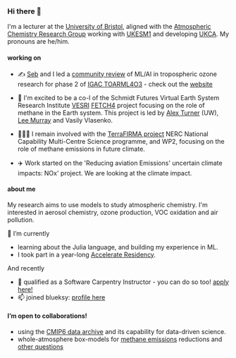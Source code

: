   ### Hi there 👋

I'm a lecturer at the [University of Bristol](https://www.bristol.ac.uk/chemistry/), aligned with the [Atmospheric Chemistry Research Group](https://www.bristol.ac.uk/chemistry/research/acrg/) working with [UKESM1](https://ukesm.ac.uk) and developing [UKCA](https://www.ukca.ac.uk). My pronouns are he/him.

#### working on 
- ✍️ [Seb](https://github.com/shmh40) and I led a [community review](https://egusphere.copernicus.org/preprints/2025/egusphere-2024-3739/) of ML/AI in tropospheric ozone research for phase 2 of [IGAC TOAR](https://igacproject.org/activities/TOAR/TOAR-II)[ML4O3](https://igacproject.org/ml4o3-focus-working-group) - check out the [website](https://github.com/ML4O3/)

- 🥳 I'm excited to be a co-I of the Schmidt Futures Virtual Earth System Research Institute [VESRI](https://www.schmidtfutures.com/our-work/virtual-earth-system-research-institute-vesri/) [FETCH4](https://fetch4.github.io) project focusing on the role of methane in the Earth system.  This project is led by [Alex Turner](https://github.com/alexjturner) (UW), [Lee Murray](https://github.com/ltmurray) and Vasily Vlasenko.
  
- 👨🏻‍💻 I remain involved with the [TerraFIRMA project](https://terrafirma.ac.uk/) NERC National Capability Multi-Centre Science programme, and WP2, focusing on the role of methane emissions in future climate.

- ‍✈️ Work started on the 'Reducing aviation Emissions' uncertain climate impacts: NOx' project. We are looking at the climate impact.

#### about me 

My research aims to use models to study atmospheric chemistry. I'm interested in aerosol chemistry, ozone production, VOC oxidation and air pollution. 

🌱 I’m currently  
- learning about the Julia language, and building my experience in  ML.
- I took part in a year-long [Accelerate Residency](https://www.cst.cam.ac.uk/news/schmidt-data-science-residency-programme).

And recently

- 🥳 qualified as a Software Carpentry Instructor - you can do so too! [apply here!](https://carpentries.org/become-instructor/)
- 📫 joined blueksy: [profile here](https://bsky.app/@paultgriffiths.github.io)

  
#### I’m open to collaborations!
  - using the [CMIP6 data archive](https://esgf-node.llnl.gov/projects/cmip6/) and its capability for data-driven science.
  - whole-atmosphere box-models for [methane emissions](https://doi.org/10.1029/2019RG000675) reductions and [other questions](https://ncas.ac.uk/scientists-develop-new-method-to-assess-ozone-layer-recovery/)

<!--
**paultgriffiths/paultgriffiths** is a ✨ _special_ ✨ repository because its `README.md` (this file) appears on your GitHub profile.  Here are some ideas to get you started:- ⚡ Fun fact: 
-->
